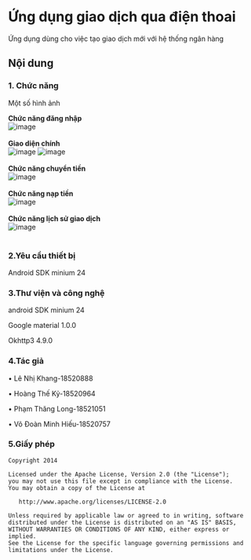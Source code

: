 # Ứng dụng giao dịch qua điện thoai
Ứng dụng dùng cho việc tạo giao dịch mới với hệ thống ngân hàng
## Nội dung
### 1. Chức năng

Một số hình ảnh

**Chức năng đăng nhập**
</br>
![image](https://user-images.githubusercontent.com/58738862/105871340-c92d9500-602b-11eb-8044-f5301735403d.png) </br>
</br>
**Giao diện chính**
</br>
![image](https://user-images.githubusercontent.com/58738862/105871478-ee220800-602b-11eb-90e9-cc4ebb062a10.png) 
![image](https://user-images.githubusercontent.com/58738862/105871495-f24e2580-602b-11eb-9dcf-4c1ce748346f.png) </br>
</br>
**Chức năng chuyển tiền** 
</br>
![image](https://user-images.githubusercontent.com/58738862/105872388-f2025a00-602c-11eb-8bd6-87c17e6fa9e0.png) </br>
</br>
**Chức năng nạp tiền**
</br>
![image](https://user-images.githubusercontent.com/58738862/105871509-f5e1ac80-602b-11eb-97b2-5562bf4e27bc.png) </br>
</br>
**Chức năng lịch sử giao dịch**
</br>
![image](https://user-images.githubusercontent.com/58738862/105871527-f9753380-602b-11eb-8f9e-d25e3820b1db.png) </br>
</br>
### 2.Yêu cầu thiết bị
Android SDK minium 24


### 3.Thư viện và công nghệ
android SDK minium 24 

Google material 1.0.0 

Okhttp3 4.9.0 </br>

### 4.Tác giả
•	Lê Nhị Khang-18520888

•	Hoàng Thế Kỷ-18520964

•	Phạm Thăng Long-18521051

•	Võ Đoàn Minh Hiếu-18520757

### 5.Giấy phép
```
Copyright 2014

Licensed under the Apache License, Version 2.0 (the "License");
you may not use this file except in compliance with the License.
You may obtain a copy of the License at

   http://www.apache.org/licenses/LICENSE-2.0

Unless required by applicable law or agreed to in writing, software
distributed under the License is distributed on an "AS IS" BASIS,
WITHOUT WARRANTIES OR CONDITIONS OF ANY KIND, either express or implied.
See the License for the specific language governing permissions and
limitations under the License.
```
